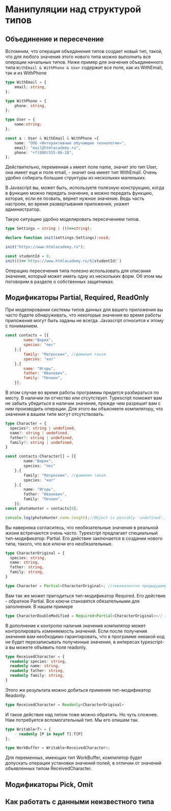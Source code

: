 # Манипуляции над структурой типов

## Объединение и пересечение

Вспомним, что операция объединения типов создает новый тип, такой, что для любого значения этого нового типа можно выполнить все операции начальных типов. Ниже пример для значения объединенного типа `WithEmail & WithPhone & User` содержит все поля, как из WithEmail, так и из WithPhone

```typescript
type WithEmail = {    
    email: string,
};

type WithPhone = {
    phone: string,
};

type User = {
    name:string;
};

const a : User & WithEmail & WithPhone ={
    name: "ООО «Интерактивные обучающие технологии»",
    email: "mail@htmlacademy.ru",
    phone: "+7(800)555-86-28",
};
```

Действительно, переменная `a` имеет поле name, значит это тип User, она имеет еще и поле email, - значит она имеет тип WithEmail. Очень удобно собирать большие структуры из нескольких маленьких.

В Javascript вы, может быть, используете полезную конструкцию, когда в функцию можно передать значение, а можно передать функцию, которая, если ее позвать, вернет нужное значение. Ведь часть настроек, во время развертывания приложения, укажет администратор.

Такую ситуацию удобно моделировать пересечением типов.

```typescript
type Settings = string | (()=>string);

declare function init(settings:Settings):void;

init("https://www.htmlacademy.ru");

const studentId = 0;
init(()=>`https://www.htmlacademy.ru/${studentId}`)
```

Операцию пересечения типа полезно использовать для описания значения, который может иметь одну из нескольких форм. Об этом мы поговорим в разделе о собственных защитниках.

## Модификаторы Partial, Required, ReadOnly

При моделировании системы типов данных для вашего приложения вы часто будете обнаруживать, что некоторые значения во время работы приложения могут быть заданы не всегда. Javascript относится к этому с пониманием.

```javascript
const contacts = [{
        name:"Шарик",
        species: "пес" 
    },{
        family: "Матроскин", //фамилия такая.
        species: "кот"
    },{
        name: "Игорь",
        father: "Иванович",
        family: "Печкин",
    }];
```

В этом случае во время работы программы придется разбираться по месту. В наличии ли отчество или отсутствует. Typescript поможет вам не забыть убедиться в наличии значения, прежде чем разрешит вам с ним производить операции. Для этого вы объясняете компилятору, что значения в вашем типе могут отсутствовать.

```typescript
type Character = {
  species?: string | undefined,
  name?: string | undefined,
  father?: string | undefined,
  family?: string | undefined,  
}

const contacts:Character[] = [{
        name:"Шарик",
        species: "пес" 
    },{
        family: "Матроскин", //фамилия такая.
        species: "кот"
    },{
        name: "Игорь",
        father: "Иванович",
        family: "Печкин",
    }];
const photoHunter = contacts[0];

console.log(photoHunter.name.length);//Object is possibly 'undefined'.(2532)
```

Вы наверняка согласитесь, что необязательные значения в реальной жизни встречаются очень часто. Typescript предлагает специальный тип-модификатор: Partial. Его действие заключается в создании нового типа, такого, что все ключи его необязательные.

```typescript
type CharacterOriginal = {
  species: string,
  name: string,
  father: string,
  family: string,  
}

type Character = Partial<CharacterOriginal>; //эквивалентно предыдущему примеру.
```

Вам так же может пригодиться тип-модификатор Required. Его действие - обратное Partial. Все ключи становятся обязательными для заполнения. В нашем примере

```typescript
type CharacterDoubleModified = Required<Partial<CharacterOriginal>>// эквивалентно CharacterOriginal
```

В дополнение к контролю наличия значения компилятор может контролировать изменяемость значений. Если после получения значения вам необходимо гарантировать, что в программе никакой код не будет перезаписывать полученные значения, в интересах typescript-а вы можете объявить поля readonly.

```typescript
type ReceivedCharacter = {
  readonly species: string,
  readonly name: string,
  readonly father: string,
  readonly family: string,  
}
```

Этого же результата можно добиться применяя тип-модификатор Readonly.

```typescript
type ReceivedCharacter = Readonly<CharacterOriginal>
```

И такое действие над типом тоже можно обратить. Но чуть сложнее. Нам потребуется вспомогательный тип. Мы его опишем так.

```typescript
type Writable<T> = {
    - readonly [P in keyof T]:T[P]
};

type WorkBuffer = Writable<ReceivedCharacter>;
```

Для переменных, имеющих тип WorkBuffer, компилятор будет допускать операции установки значений полей, в отличии от значений объявленных типом ReceivedCharacter.

## Модификаторы Pick, Omit

## Как работать с данными неизвестного типа

